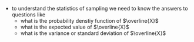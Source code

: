 
- to understand the statistics of sampling we need to know the answers to questions like 
	- what is the probability denstiy function of $\overline{X}$ 
	- what is the expected value of $\overline{X}$ 
	- what is the variance or standard deviation of $\overline{X}$ 
